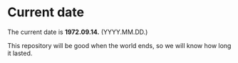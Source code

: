 # Current date

The current date is **1972.09.14.** (YYYY.MM.DD.)

This repository will be good when the world ends, so we will know how long it lasted.